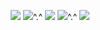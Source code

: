 

<p align="center">
  <img src="http://github-profile-summary-cards.vercel.app/api/cards/profile-details?username=gunjee007&theme=tokyonight" />
  <img src="http://github-profile-summary-cards.vercel.app/api/cards/repos-per-language?username=gunjee007&theme=tokyonight" />^.^
  <img src="http://github-profile-summary-cards.vercel.app/api/cards/most-commit-language?username=gunjee007&theme=tokyonight" />
  <img src="http://github-profile-summary-cards.vercel.app/api/cards/stats?username=gunjee007&theme=tokyonight"/>^.^
  <img src="http://github-profile-summary-cards.vercel.app/api/cards/productive-time?username=gunjee007&theme=tokyonight&utcOffset=8" />
</p>
